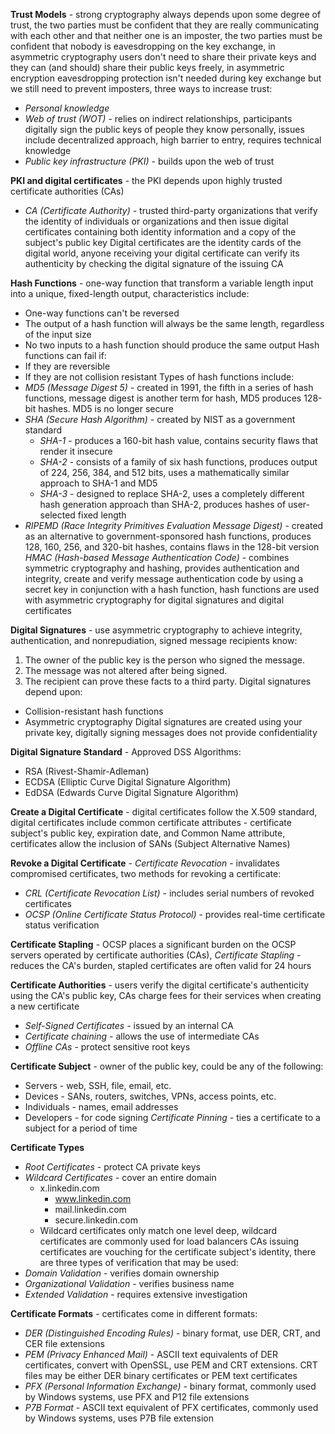 **Trust Models** - strong cryptography always depends upon some degree of trust, the two parties must be confident that they are really communicating with each other and that neither one is an imposter, the two parties must be confident that nobody is eavesdropping on the key exchange, in asymmetric cryptography users don't need to share their private keys and they can (and should) share their public keys freely, in asymmetric encryption eavesdropping protection isn't needed during key exchange but we still need to prevent imposters, three ways to increase trust: 
- *Personal knowledge*
- *Web of trust (WOT)* - relies on indirect relationships, participants digitally sign the public keys of people they know personally, issues include decentralized approach, high barrier to entry, requires technical knowledge
- *Public key infrastructure (PKI)* - builds upon the web of trust

**PKI and digital certificates** - the PKI depends upon highly trusted certificate authorities (CAs)
- *CA (Certificate Authority)* - trusted third-party organizations that verify the identity of individuals or organizations and then issue digital certificates containing both identity information and a copy of the subject's public key
Digital certificates are the identity cards of the digital world, anyone receiving your digital certificate can verify its authenticity by checking the digital signature of the issuing CA

**Hash Functions** - one-way function that transform a variable length input into a unique, fixed-length output, characteristics include:
- One-way functions can't be reversed
- The output of a hash function will always be the same length, regardless of the input size
- No two inputs to a hash function should produce the same output
Hash functions can fail if:
- If they are reversible
- If they are not collision resistant
Types of hash functions include:
- *MD5 (Message Digest 5)* - created in 1991, the fifth in a series of hash functions, message digest is another term for hash, MD5 produces 128-bit hashes. MD5 is no longer secure
- *SHA (Secure Hash Algorithm)* - created by NIST as a government standard
	- *SHA-1* - produces a 160-bit hash value, contains security flaws that render it insecure
	- *SHA-2* - consists of a family of six hash functions, produces output of 224, 256, 384, and 512 bits, uses a mathematically similar approach to SHA-1 and MD5
	- *SHA-3* - designed to replace SHA-2, uses a completely different hash generation approach than SHA-2, produces hashes of user-selected fixed length
- *RIPEMD (Race Integrity Primitives Evaluation Message Digest)* - created as an alternative to government-sponsored hash functions, produces 128, 160, 256, and 320-bit hashes, contains flaws in the 128-bit version
*HMAC (Hash-based Message Authentication Code)* - combines symmetric cryptography and hashing, provides authentication and integrity, create and verify message authentication code by using a secret key in conjunction with a hash function, hash functions are used with asymmetric cryptography for digital signatures and digital certificates

**Digital Signatures** - use asymmetric cryptography to achieve integrity, authentication, and nonrepudiation, signed message recipients know:
1. The owner of the public key is the person who signed the message.
2. The message was not altered after being signed.
3. The recipient can prove these facts to a third party.
Digital signatures depend upon:
- Collision-resistant hash functions
- Asymmetric cryptography
Digital signatures are created using your private key, digitally signing messages does not provide confidentiality

**Digital Signature Standard** - Approved DSS Algorithms:
- RSA (Rivest-Shamir-Adleman)
- ECDSA (Elliptic Curve Digital Signature Algorithm)
- EdDSA (Edwards Curve Digital Signature Algorithm)

**Create a Digital Certificate** - digital certificates follow the X.509 standard, digital certificates include common certificate attributes - certificate subject's public key, expiration date, and Common Name attribute, certificates allow the inclusion of SANs (Subject Alternative Names)

**Revoke a Digital Certificate** - *Certificate Revocation* - invalidates compromised certificates, two methods for revoking a certificate:
- *CRL (Certificate Revocation List)* - includes serial numbers of revoked certificates
- *OCSP (Online Certificate Status Protocol)* - provides real-time certificate status verification

**Certificate Stapling** - OCSP places a significant burden on the OCSP servers operated by certificate authorities (CAs), *Certificate Stapling* - reduces the CA's burden, stapled certificates are often valid for 24 hours

**Certificate Authorities** - users verify the digital certificate's authenticity using the CA's public key, CAs charge fees for their services when creating a new certificate
- *Self-Signed Certificates* - issued by an internal CA
- *Certificate chaining* - allows the use of intermediate CAs
- *Offline CAs* - protect sensitive root keys

**Certificate Subject** - owner of the public key, could be any of the following:
- Servers - web, SSH, file, email, etc.
- Devices - SANs, routers, switches, VPNs, access points, etc.
- Individuals - names, email addresses
- Developers - for code signing
*Certificate Pinning* - ties a certificate to a subject for a period of time

**Certificate Types**
- *Root Certificates* - protect CA private keys
- *Wildcard Certificates* - cover an entire domain
	- x.linkedin.com
		- www.linkedin.com
		- mail.linkedin.com
		- secure.linkedin.com
	- Wildcard certificates only match one level deep, wildcard certificates are commonly used for load balancers
CAs issuing certificates are vouching for the certificate subject's identity, there are three types of verification that may be used:
- *Domain Validation* - verifies domain ownership
- *Organizational Validation* - verifies business name
- *Extended Validation* - requires extensive investigation

**Certificate Formats** - certificates come in different formats:
- *DER (Distinguished Encoding Rules)* - binary format, use DER, CRT, and CER file extensions
- *PEM (Privacy Enhanced Mail)* - ASCII text equivalents of DER certificates, convert with OpenSSL, use PEM and CRT extensions. CRT files may be either DER binary certificates or PEM text certificates
- *PFX (Personal Information Exchange)* - binary format, commonly used by Windows systems, use PFX and P12 file extensions
- *P7B Format* - ASCII text equivalent of PFX certificates, commonly used by Windows systems, uses P7B file extension